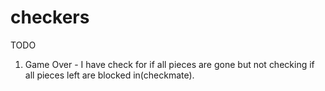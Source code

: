 # checkers

TODO

1) Game Over - I have check for if all pieces are gone but not checking if all pieces left are blocked in(checkmate).
